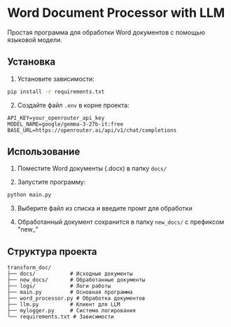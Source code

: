 # Word Document Processor with LLM

Простая программа для обработки Word документов с помощью языковой модели.

## Установка

1. Установите зависимости:
```bash
pip install -r requirements.txt
```

2. Создайте файл `.env` в корне проекта:
```
API_KEY=your_openrouter_api_key
MODEL_NAME=google/gemma-3-27b-it:free
BASE_URL=https://openrouter.ai/api/v1/chat/completions
```

## Использование

1. Поместите Word документы (.docx) в папку `docs/`

2. Запустите программу:
```bash
python main.py
```

3. Выберите файл из списка и введите промт для обработки

4. Обработанный документ сохранится в папку `new_docs/` с префиксом "new_"

## Структура проекта

```
transform_doc/
├── docs/           # Исходные документы
├── new_docs/       # Обработанные документы
├── logs/           # Логи работы
├── main.py         # Основная программа
├── word_processor.py # Обработка документов
├── llm.py          # Клиент для LLM
├── mylogger.py     # Система логирования
└── requirements.txt # Зависимости
```
